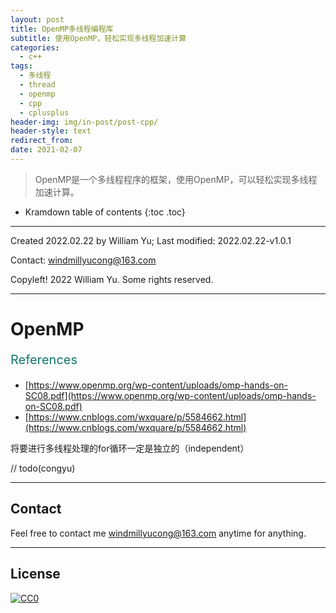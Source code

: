 ```yaml
---
layout: post
title: OpenMP多线程编程库
subtitle: 使用OpenMP，轻松实现多线程加速计算
categories:
  - c++
tags:
  - 多线程
  - thread
  - openmp
  - cpp
  - cplusplus
header-img: img/in-post/post-cpp/
header-style: text
redirect_from: 
date: 2021-02-07
---
```


>  OpenMP是一个多线程程序的框架，使用OpenMP，可以轻松实现多线程加速计算。

* Kramdown table of contents
{:toc .toc}


----

Created 2022.02.22 by William Yu; Last modified: 2022.02.22-v1.0.1

Contact: [windmillyucong@163.com](mailto:windmillyucong@163.com)

Copyleft! 2022 William Yu. Some rights reserved.

---

# OpenMP

<p style="font-size:20px;color:#176;text-align:left;">References</p> 

- [https://www.openmp.org/wp-content/uploads/omp-hands-on-SC08.pdf](https://www.openmp.org/wp-content/uploads/omp-hands-on-SC08.pdf)
- [https://www.cnblogs.com/wxquare/p/5584662.html](https://www.cnblogs.com/wxquare/p/5584662.html)



将要进行多线程处理的for循环一定是独立的（independent）

// todo(congyu)

---

## Contact

Feel free to contact me [windmillyucong@163.com](mailto:windmillyucong@163.com) anytime for anything.

-----

## License

[![CC0](http://i.creativecommons.org/p/zero/1.0/88x31.png)](http://creativecommons.org/publicdomain/zero/1.0/)



